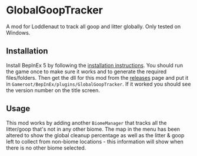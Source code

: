 # GlobalGoopTracker
A mod for Loddlenaut to track all goop and litter globally. Only tested on Windows.

## Installation
Install BepInEx 5 by following the [installation instructions](https://docs.bepinex.dev/articles/user_guide/installation/index.html). You should run the game once to make sure it works and to generate the required files/folders. Then get the dll for this mod from the [releases](https://github.com/paperman5/GlobalGoopTracker/releases) page and put it in `Gameroot/BepInEx/plugins/GlobalGoopTracker`. If it worked you should see the version number on the title screen.

## Usage
This mod works by adding another `BiomeManager` that tracks all the litter/goop that's not in any other biome. The map in the menu has been altered to show the global cleanup percentage as well as the litter & goop left to collect from non-biome locations - this information will show when there is no other biome selected.
